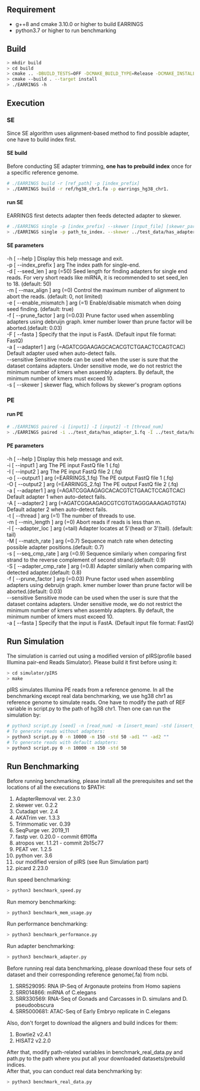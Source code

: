 ## Requirement
- g++8 and cmake 3.10.0 or higher to build EARRINGS
- python3.7 or higher to run benchmarking

## Build
```sh
> mkdir build
> cd build
> cmake .. -DBUILD_TESTS=OFF -DCMAKE_BUILD_TYPE=Release -DCMAKE_INSTALL_PREFIX=../stage
> cmake --build . --target install
> ./EARRINGS -h
```

## Execution

### SE
Since SE algorithm uses alignment-based method to find possible adapter, one have to build index first.
#### SE build
Before conducting SE adapter trimming, **one has to prebuild index** once for a specific reference genome.
```sh
# ./EARRINGS build -r [ref_path] -p [index_prefix]
> ./EARRINGS build -r ref/hg38_chr1.fa -p earrings_hg38_chr1.
```
#### run SE
EARRINGS first detects adapter then feeds detected adapter to skewer.
```sh
# ./EARRINGS single -p [index_prefix] --skewer [input_file] [skewer_parameters]
> ./EARRINGS single -p path_to_index. --skewer ../test_data/has_adapter_1.fq
```
#### SE parameters
-h [ --help ]                         Display this help message and exit.<br />
-p [ --index_prefix ] arg             The index path for single-end.<br />
-d [ --seed_len ] arg (=50)           Seed length for finding adapters for
                                      single end reads. For very short reads like miRNA, 
                                      it is recommended to set seed_len to 18. (default: 50)<br />
-m [ --max_align ] arg (=0)           Control the maximum number of alignment
                                      to abort the reads. (default: 0, not
                                      limited)<br />
-e [ --enable_mismatch ] arg (=1)     Enable/disable mismatch when doing seed
                                      finding. (default: true)<br />
-f [ --prune_factor ] arg (=0.03)     Prune factor used when assembling adapters using debruijn graph.
                                      kmer number lower than prune factor will be aborted.(default: 0.03)<br />
-F [ --fasta ]                        Specify that the input is FastA.
                                      (Default input file format: FastQ)<br />
-a [ --adapter1 ] arg (=AGATCGGAAGAGCACACGTCTGAACTCCAGTCAC)
                                      Default adapter used when auto-detect fails.<br />
--sensitive                           Sensitive mode can be used when the user is sure that the dataset 
                                      contains adapters. Under sensitive mode, we do not restrict the 
                                      minimum number of kmers when assembly adapters. By default, the 
                                      minimum number of kmers must exceed 10.<br/>
-s [ --skewer ]                       skewer flag, which follows by skewer's
                                      program options<br />

### PE
#### run PE
```sh
# ./EARRINGS paired -i [input1] -I [input2] -t [thread_num]
> ./EARRINGS paired -i ../test_data/has_adapter_1.fq -I ../test_data/has_adapter_2.fq
```
#### PE parameters
-h [ --help ]                         Display this help message and exit.<br />
-i [ --input1 ] arg                   The PE input FastQ file 1 (.fq)<br />
-I [ --input2 ] arg                   The PE input FastQ file 2 (.fq)<br />
-o [ --output1 ] arg (=EARRINGS_1.fq)     The PE output FastQ file 1 (.fq)<br />
-O [ --output2 ] arg (=EARRINGS_2.fq)     The PE output FastQ file 2 (.fq)<br />
-a [ --adapter1 ] arg (=AGATCGGAAGAGCACACGTCTGAACTCCAGTCAC)
                                      Default adapter 1 when auto-detect
                                      fails.<br />
-A [ --adapter2 ] arg (=AGATCGGAAGAGCGTCGTGTAGGGAAAGAGTGTA)
                                      Default adapter 2 when auto-detect
                                      fails.<br />
-t [ --thread ] arg (=1)              The number of threads to use.<br />
-m [ --min_length ] arg (=0)          Abort reads if reads is less than m.<br />
-l [ --adapter_loc ] arg (=tail)      Adapter locates at 5'(head) or
                                      3'(tail). (default: tail)<br />
-M [ --match_rate ] arg (=0.7)        Sequence match rate when detecting
                                      possible adapter positions.(default:
                                      0.7)<br />
-s [ --seq_cmp_rate ] arg (=0.9)      Sequence similariy when comparing first
                                      strand to the reverse complement of
                                      second strand.(default: 0.9)<br />
-S [ --adapter_cmp_rate ] arg (=0.8)  Adapter similariy when comparing with
                                      detected adapter.(default: 0.8)<br />
-f [ --prune_factor ] arg (=0.03)     Prune factor used when assembling adapters using debruijn graph.
                                      kmer number lower than prune factor will be aborted.(default: 0.03)<br />
--sensitive                           Sensitive mode can be used when the user is sure that the dataset 
                                      contains adapters. Under sensitive mode, we do not restrict the 
                                      minimum number of kmers when assembly adapters. By default, the 
                                      minimum number of kmers must exceed 10.<br/>
-a [ --fasta ]                        Specify that the input is FastA.
                                      (Default input file format: FastQ)<br />


## Run Simulation
The simulation is carried out using a modified version of pIRS(profile based Illumina pair-end Reads Simulator).
Please build it first before using it:
```sh
> cd simulator/pIRS
> make
```
pIRS simulates Illumina PE reads from a reference genome. In all the benchmarking except real data benchmarking,
we use hg38 chr1 as reference genome to simulate reads. One have to modify the path of REF variable in script.py to the path of hg38 chr1.
Then one can run the simulation by:
```sh
# python3 script.py [seed] -n [read_num] -m [insert_mean] -std [insert_td] -ad1 [ad1] -ad2 [ad1]
# To generate reads without adapters:
> python3 script.py 0 -n 10000 -m 150 -std 50 -ad1 "" -ad2 ""
# To generate reads with default adapters:
> python3 script.py 0 -n 10000 -m 150 -std 50
```
## Run Benchmarking
Before running benchmarking, please install all the prerequisites
and set the locations of all the executions to $PATH:
1. AdapterRemoval ver. 2.3.0<br />
2. skewer ver. 0.2.2<br />
3. Cutadapt ver. 2.4<br />
4. AKATrim ver. 1.3.3<br />
5. Trimmomatic ver. 0.39<br />
6. SeqPurge ver. 2019_11<br />
7. fastp ver. 0.20.0 - commit 6ff0ffa<br />
8. atropos ver. 1.1.21 - commit 2b15c77<br />
9. PEAT ver. 1.2.5<br />
10. python ver. 3.6<br />
11. our modified version of pIRS (see Run Simulation part)<br />
12. picard 2.23.0<br/>

Run speed benchmarking:
```sh
> python3 benchmark_speed.py
```
Run memory benchmarking:
```sh
> python3 benchmark_mem_usage.py
```
Run performance benchmarking:
```sh
> python3 benchmark_performance.py
```
Run adapter benchmarking:
```sh
> python3 benchmark_adapter.py
```
Before running real data benchmarking, please download these four sets of dataset and their corresponding reference genome(.fa) from ncbi.
1. SRR529095: RNA IP-Seq of Argonaute proteins from Homo sapiens
2. SRR014866: miRNA of C.elegans
3. SRR330569: RNA-Seq of Gonads and Carcasses in D. simulans and D. pseudoobscura
4. SRR5000681: ATAC-Seq of Early Embryo replicate in C.elegans

Also, don't forget to download the aligners and build indices for them:
1. Bowtie2 v2.4.1<br />
2. HISAT2 v2.2.0<br />

After that, modify path-related variables in benchmark_real_data.py and path.py
to the path where you put all your downloaded datasets/prebuild indices.<br />
After that, you can conduct real data benchmarking by:
```sh
> python3 benchmark_real_data.py
```